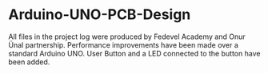 # Arduino-UNO-PCB-Design
All files in the project log were produced by Fedevel Academy and Onur Ünal partnership.
Performance improvements have been made over a standard Arduino UNO.
User Button and a LED connected to the button have been added.
